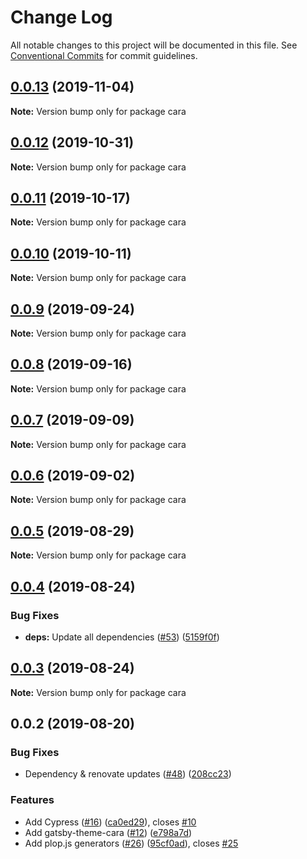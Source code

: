 # Change Log

All notable changes to this project will be documented in this file.
See [Conventional Commits](https://conventionalcommits.org) for commit guidelines.

## [0.0.13](https://github.com/LekoArts/gatsby-themes/compare/cara@0.0.12...cara@0.0.13) (2019-11-04)

**Note:** Version bump only for package cara





## [0.0.12](https://github.com/LekoArts/gatsby-themes/compare/cara@0.0.11...cara@0.0.12) (2019-10-31)

**Note:** Version bump only for package cara





## [0.0.11](https://github.com/LekoArts/gatsby-themes/compare/cara@0.0.10...cara@0.0.11) (2019-10-17)

**Note:** Version bump only for package cara





## [0.0.10](https://github.com/LekoArts/gatsby-themes/compare/cara@0.0.9...cara@0.0.10) (2019-10-11)

**Note:** Version bump only for package cara





## [0.0.9](https://github.com/LekoArts/gatsby-themes/compare/cara@0.0.8...cara@0.0.9) (2019-09-24)

**Note:** Version bump only for package cara





## [0.0.8](https://github.com/LekoArts/gatsby-themes/compare/cara@0.0.7...cara@0.0.8) (2019-09-16)

**Note:** Version bump only for package cara





## [0.0.7](https://github.com/LekoArts/gatsby-themes/compare/cara@0.0.6...cara@0.0.7) (2019-09-09)

**Note:** Version bump only for package cara





## [0.0.6](https://github.com/LekoArts/gatsby-themes/compare/cara@0.0.5...cara@0.0.6) (2019-09-02)

**Note:** Version bump only for package cara





## [0.0.5](https://github.com/LekoArts/gatsby-themes/compare/cara@0.0.4...cara@0.0.5) (2019-08-29)

**Note:** Version bump only for package cara





## [0.0.4](https://github.com/LekoArts/gatsby-themes/compare/cara@0.0.3...cara@0.0.4) (2019-08-24)


### Bug Fixes

* **deps:** Update all dependencies ([#53](https://github.com/LekoArts/gatsby-themes/issues/53)) ([5159f0f](https://github.com/LekoArts/gatsby-themes/commit/5159f0f))





## [0.0.3](https://github.com/LekoArts/gatsby-themes/compare/cara@0.0.2...cara@0.0.3) (2019-08-24)

**Note:** Version bump only for package cara





## 0.0.2 (2019-08-20)


### Bug Fixes

* Dependency & renovate updates ([#48](https://github.com/LekoArts/gatsby-themes/issues/48)) ([208cc23](https://github.com/LekoArts/gatsby-themes/commit/208cc23))


### Features

* Add Cypress ([#16](https://github.com/LekoArts/gatsby-themes/issues/16)) ([ca0ed29](https://github.com/LekoArts/gatsby-themes/commit/ca0ed29)), closes [#10](https://github.com/LekoArts/gatsby-themes/issues/10)
* Add gatsby-theme-cara ([#12](https://github.com/LekoArts/gatsby-themes/issues/12)) ([e798a7d](https://github.com/LekoArts/gatsby-themes/commit/e798a7d))
* Add plop.js generators ([#26](https://github.com/LekoArts/gatsby-themes/issues/26)) ([95cf0ad](https://github.com/LekoArts/gatsby-themes/commit/95cf0ad)), closes [#25](https://github.com/LekoArts/gatsby-themes/issues/25)
